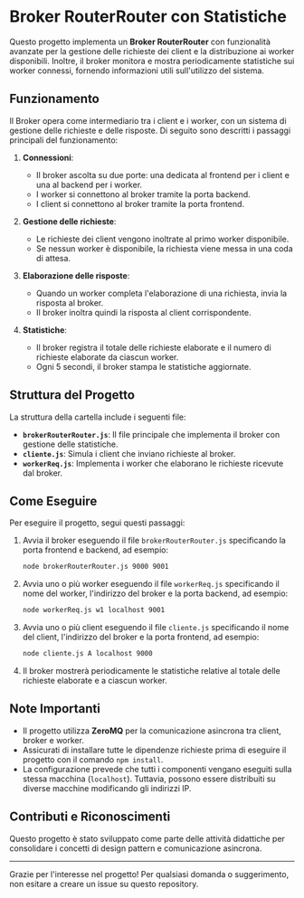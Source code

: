 # Broker RouterRouter con Statistiche

Questo progetto implementa un **Broker RouterRouter** con funzionalità avanzate per la gestione delle richieste dei client e la distribuzione ai worker disponibili. Inoltre, il broker monitora e mostra periodicamente statistiche sui worker connessi, fornendo informazioni utili sull'utilizzo del sistema.

## Funzionamento

Il Broker opera come intermediario tra i client e i worker, con un sistema di gestione delle richieste e delle risposte. Di seguito sono descritti i passaggi principali del funzionamento:

1. **Connessioni**:
   - Il broker ascolta su due porte: una dedicata al frontend per i client e una al backend per i worker.
   - I worker si connettono al broker tramite la porta backend.
   - I client si connettono al broker tramite la porta frontend.

2. **Gestione delle richieste**:
   - Le richieste dei client vengono inoltrate al primo worker disponibile.
   - Se nessun worker è disponibile, la richiesta viene messa in una coda di attesa.

3. **Elaborazione delle risposte**:
   - Quando un worker completa l'elaborazione di una richiesta, invia la risposta al broker.
   - Il broker inoltra quindi la risposta al client corrispondente.

4. **Statistiche**:
   - Il broker registra il totale delle richieste elaborate e il numero di richieste elaborate da ciascun worker.
   - Ogni 5 secondi, il broker stampa le statistiche aggiornate.

## Struttura del Progetto

La struttura della cartella include i seguenti file:

- **`brokerRouterRouter.js`**: Il file principale che implementa il broker con gestione delle statistiche.
- **`cliente.js`**: Simula i client che inviano richieste al broker.
- **`workerReq.js`**: Implementa i worker che elaborano le richieste ricevute dal broker.

## Come Eseguire

Per eseguire il progetto, segui questi passaggi:

1. Avvia il broker eseguendo il file `brokerRouterRouter.js` specificando la porta frontend e backend, ad esempio:  
   ```bash
   node brokerRouterRouter.js 9000 9001
   ```

2. Avvia uno o più worker eseguendo il file `workerReq.js` specificando il nome del worker, l'indirizzo del broker e la porta backend, ad esempio:  
   ```bash
   node workerReq.js w1 localhost 9001
   ```

3. Avvia uno o più client eseguendo il file `cliente.js` specificando il nome del client, l'indirizzo del broker e la porta frontend, ad esempio:  
   ```bash
   node cliente.js A localhost 9000
   ```

4. Il broker mostrerà periodicamente le statistiche relative al totale delle richieste elaborate e a ciascun worker.

## Note Importanti

- Il progetto utilizza **ZeroMQ** per la comunicazione asincrona tra client, broker e worker.
- Assicurati di installare tutte le dipendenze richieste prima di eseguire il progetto con il comando `npm install`.
- La configurazione prevede che tutti i componenti vengano eseguiti sulla stessa macchina (`localhost`). Tuttavia, possono essere distribuiti su diverse macchine modificando gli indirizzi IP.

## Contributi e Riconoscimenti

Questo progetto è stato sviluppato come parte delle attività didattiche per consolidare i concetti di design pattern e comunicazione asincrona.

---

Grazie per l'interesse nel progetto! Per qualsiasi domanda o suggerimento, non esitare a creare un issue su questo repository.
